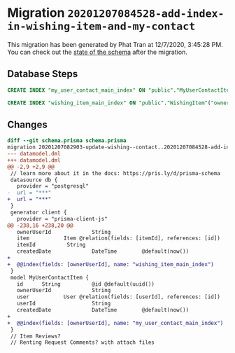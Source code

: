 # Migration `20201207084528-add-index-in-wishing-item-and-my-contact`

This migration has been generated by Phat Tran at 12/7/2020, 3:45:28 PM.
You can check out the [state of the schema](./schema.prisma) after the migration.

## Database Steps

```sql
CREATE INDEX "my_user_contact_main_index" ON "public"."MyUserContactItem"("ownerUserId")

CREATE INDEX "wishing_item_main_index" ON "public"."WishingItem"("ownerUserId")
```

## Changes

```diff
diff --git schema.prisma schema.prisma
migration 20201207082903-update-wishing--contact..20201207084528-add-index-in-wishing-item-and-my-contact
--- datamodel.dml
+++ datamodel.dml
@@ -2,9 +2,9 @@
 // learn more about it in the docs: https://pris.ly/d/prisma-schema
 datasource db {
   provider = "postgresql"
-  url = "***"
+  url = "***"
 }
 generator client {
   provider = "prisma-client-js"
@@ -238,16 +238,20 @@
   ownerUserId             String
   item           Item @relation(fields: [itemId], references: [id])
   itemId          String
   createdDate             DateTime        @default(now())
+
+  @@index(fields: [ownerUserId], name: "wishing_item_main_index")
 }
 model MyUserContactItem {
   id      String          @id @default(uuid())
   ownerUserId             String
   user           User @relation(fields: [userId], references: [id])
   userId                  String
   createdDate             DateTime        @default(now())
+
+  @@index(fields: [ownerUserId], name: "my_user_contact_main_index")
 }
 // Item Reviews?
 // Renting Request Comments? with attach files
```


